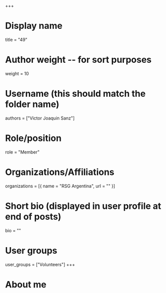 +++
# Display name
title = "49"

# Author weight -- for sort purposes
weight = 10

# Username (this should match the folder name)
authors = ["Victor Joaquin Sanz"]

# Role/position
role = "Member"

# Organizations/Affiliations
organizations = [{ name = "RSG Argentina", url = "" }]

# Short bio (displayed in user profile at end of posts)
bio = ""

# User groups
user_groups = ["Volunteers"]
+++

# About me
